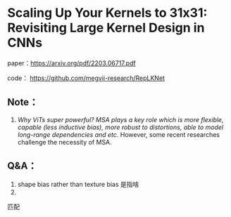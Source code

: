 # Scaling Up Your Kernels to 31x31: Revisiting Large Kernel Design in CNNs

paper：https://arxiv.org/pdf/2203.06717.pdf

code： https://github.com/megvii-research/RepLKNet







## Note：

1.  *Why ViTs super powerful? MSA plays a key role which is more flexible, capable (less inductive bias), more robust to distortions, able to model long-range dependencies and etc.* However, some recent researches challenge the necessity of MSA.

## Q&A：

1.  shape bias rather than texture bias 是指啥
2.  







匹配

